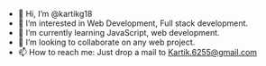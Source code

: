 - 👋 Hi, I’m @kartikg18
- 👀 I’m interested in Web Development, Full stack development.
- 🌱 I’m currently learning JavaScript, web development.
- 💞️ I’m looking to collaborate on any web project.
- 📫 How to reach me: Just drop a mail to Kartik.6255@gmail.com

<!---
kartikg18/kartikg18 is a ✨ special ✨ repository because its `README.md` (this file) appears on your GitHub profile.
You can click the Preview link to take a look at your changes.
--->
